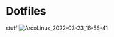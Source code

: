 # Dotfiles
stuff
![ArcoLinux_2022-03-23_16-55-41](https://user-images.githubusercontent.com/87489362/159784999-fc26a08e-1bcf-49e9-811d-dd9c8ec33ca0.png)

